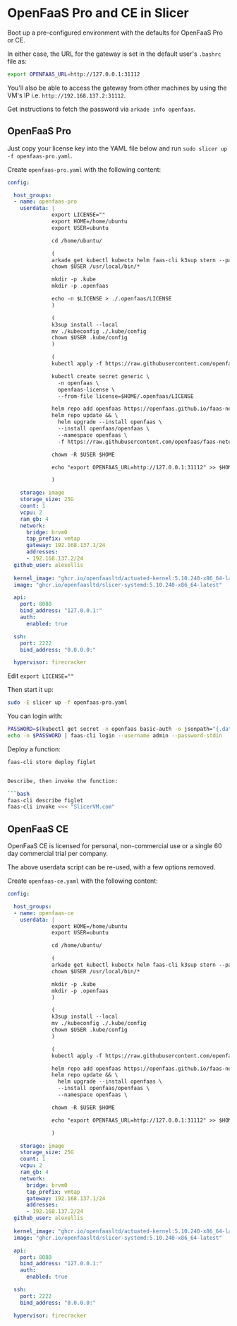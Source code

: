 # OpenFaaS Pro and CE in Slicer

Boot up a pre-configured environment with the defaults for OpenFaaS Pro or CE.

In either case, the URL for the gateway is set in the default user's `.bashrc` file as:

```bash
export OPENFAAS_URL=http://127.0.0.1:31112
```

You'll also be able to access the gateway from other machines by using the VM's IP i.e. `http://192.168.137.2:31112`.

Get instructions to fetch the password via `arkade info openfaas`.

## OpenFaaS Pro

Just copy your license key into the YAML file below and run `sudo slicer up -f openfaas-pro.yaml`.

Create `openfaas-pro.yaml` with the following content:

```yaml
config:

  host_groups:
  - name: openfaas-pro
    userdata: |
              export LICENSE=""
              export HOME=/home/ubuntu
              export USER=ubuntu

              cd /home/ubuntu/

              (
              arkade get kubectl kubectx helm faas-cli k3sup stern --path /usr/local/bin
              chown $USER /usr/local/bin/*

              mkdir -p .kube
              mkdir -p .openfaas

              echo -n $LICENSE > ./.openfaas/LICENSE
              )

              (
              k3sup install --local
              mv ./kubeconfig ./.kube/config
              chown $USER .kube/config
              )

              (
              kubectl apply -f https://raw.githubusercontent.com/openfaas/faas-netes/master/namespaces.yml

              kubectl create secret generic \
                -n openfaas \
                openfaas-license \
                --from-file license=$HOME/.openfaas/LICENSE

              helm repo add openfaas https://openfaas.github.io/faas-netes/
              helm repo update && \
                helm upgrade --install openfaas \
                --install openfaas/openfaas \
                --namespace openfaas \
                -f https://raw.githubusercontent.com/openfaas/faas-netes/refs/heads/master/chart/openfaas/values-pro.yaml

              chown -R $USER $HOME

              echo "export OPENFAAS_URL=http://127.0.0.1:31112" >> $HOME/.bashrc

              )

    storage: image
    storage_size: 25G
    count: 1
    vcpu: 2
    ram_gb: 4
    network:
      bridge: brvm0
      tap_prefix: vmtap
      gateway: 192.168.137.1/24
      addresses:
      - 192.168.137.2/24
  github_user: alexellis
  
  kernel_image: "ghcr.io/openfaasltd/actuated-kernel:5.10.240-x86_64-latest"
  image: "ghcr.io/openfaasltd/slicer-systemd:5.10.240-x86_64-latest"

  api:
    port: 8080
    bind_address: "127.0.0.1:"
    auth:
      enabled: true

  ssh:
    port: 2222
    bind_address: "0.0.0.0:"

  hypervisor: firecracker
```

Edit `export LICENSE=""`

Then start it up:

```bash
sudo -E slicer up -f openfaas-pro.yaml
```

You can login with:

```bash
PASSWORD=$(kubectl get secret -n openfaas basic-auth -o jsonpath="{.data.basic-auth-password}" | base64 --decode; echo)
echo -n $PASSWORD | faas-cli login --username admin --password-stdin
```

Deploy a function:

```bash
faas-cli store deploy figlet


Describe, then invoke the function:

```bash
faas-cli describe figlet
faas-cli invoke <<< "SlicerVM.com"
```

## OpenFaaS CE

OpenFaaS CE is licensed for personal, non-commercial use or a single 60 day commercial trial per company.

The above userdata script can be re-used, with a few options removed.

Create `openfaas-ce.yaml` with the following content:

```yaml
config:

  host_groups:
  - name: openfaas-ce
    userdata: |
              export HOME=/home/ubuntu
              export USER=ubuntu

              cd /home/ubuntu/

              (
              arkade get kubectl kubectx helm faas-cli k3sup stern --path /usr/local/bin
              chown $USER /usr/local/bin/*

              mkdir -p .kube
              mkdir -p .openfaas
              )

              (
              k3sup install --local
              mv ./kubeconfig ./.kube/config
              chown $USER .kube/config
              )

              (
              kubectl apply -f https://raw.githubusercontent.com/openfaas/faas-netes/master/namespaces.yml

              helm repo add openfaas https://openfaas.github.io/faas-netes/
              helm repo update && \
                helm upgrade --install openfaas \
                --install openfaas/openfaas \
                --namespace openfaas \

              chown -R $USER $HOME

              echo "export OPENFAAS_URL=http://127.0.0.1:31112" >> $HOME/.bashrc

              )

    storage: image
    storage_size: 25G
    count: 1
    vcpu: 2
    ram_gb: 4
    network:
      bridge: brvm0
      tap_prefix: vmtap
      gateway: 192.168.137.1/24
      addresses:
      - 192.168.137.2/24
  github_user: alexellis
  
  kernel_image: "ghcr.io/openfaasltd/actuated-kernel:5.10.240-x86_64-latest"
  image: "ghcr.io/openfaasltd/slicer-systemd:5.10.240-x86_64-latest"

  api:
    port: 8080
    bind_address: "127.0.0.1:"
    auth:
      enabled: true

  ssh:
    port: 2222
    bind_address: "0.0.0.0:"

  hypervisor: firecracker
```
